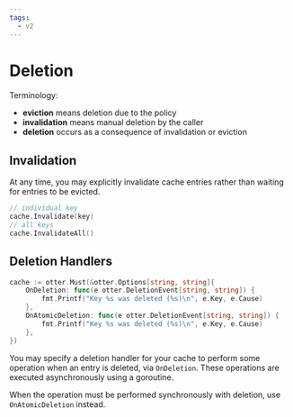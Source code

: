 ```yaml
---
tags:
  - v2
---
```


# Deletion

Terminology:

- **eviction** means deletion due to the policy
- **invalidation** means manual deletion by the caller
- **deletion** occurs as a consequence of invalidation or eviction

## Invalidation

At any time, you may explicitly invalidate cache entries rather than waiting for entries to be evicted.

```go
// individual key
cache.Invalidate(key)
// all keys
cache.InvalidateAll()
```

## Deletion Handlers

```go
cache := otter.Must(&otter.Options[string, string]{
	OnDeletion: func(e otter.DeletionEvent[string, string]) {
		fmt.Printf("Key %s was deleted (%s)\n", e.Key, e.Cause)
    },
    OnAtomicDeletion: func(e otter.DeletionEvent[string, string]) {
        fmt.Printf("Key %s was deleted (%s)\n", e.Key, e.Cause)
    },
})
```

You may specify a deletion handler for your cache to perform some operation when an entry is deleted, via `OnDeletion`. These operations are executed asynchronously using a goroutine.

When the operation must be performed synchronously with deletion, use `OnAtomicDeletion` instead.
